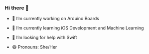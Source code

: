 ### Hi there 👋

- 🔭 I’m currently working on Arduino Boards

- 🌱 I’m currently learning iOS Development and Machine Learning

- 🤔 I’m looking for help with Swift

- 😄 Pronouns: She/Her
